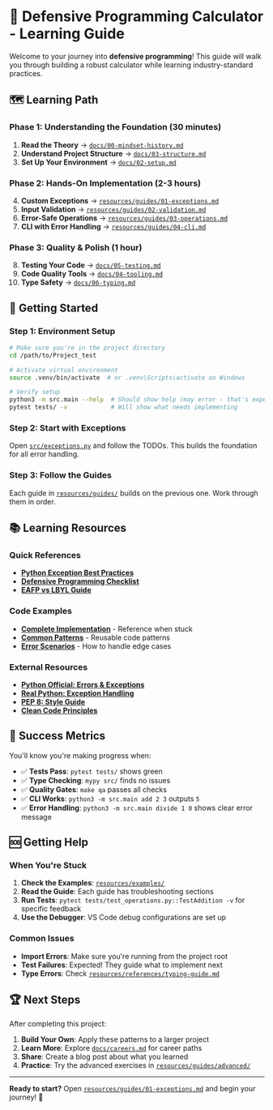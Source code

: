 # 🎯 Defensive Programming Calculator - Learning Guide

Welcome to your journey into **defensive programming**! This guide will walk you through building a robust calculator while learning industry-standard practices.

## 🗺️ Learning Path

### Phase 1: Understanding the Foundation (30 minutes)
1. **Read the Theory** → [`docs/00-mindset-history.md`](docs/00-mindset-history.md)
2. **Understand Project Structure** → [`docs/03-structure.md`](docs/03-structure.md)  
3. **Set Up Your Environment** → [`docs/02-setup.md`](docs/02-setup.md)

### Phase 2: Hands-On Implementation (2-3 hours)
4. **Custom Exceptions** → [`resources/guides/01-exceptions.md`](resources/guides/01-exceptions.md)
5. **Input Validation** → [`resources/guides/02-validation.md`](resources/guides/02-validation.md)
6. **Error-Safe Operations** → [`resources/guides/03-operations.md`](resources/guides/03-operations.md)
7. **CLI with Error Handling** → [`resources/guides/04-cli.md`](resources/guides/04-cli.md)

### Phase 3: Quality & Polish (1 hour)
8. **Testing Your Code** → [`docs/05-testing.md`](docs/05-testing.md)
9. **Code Quality Tools** → [`docs/04-tooling.md`](docs/04-tooling.md)
10. **Type Safety** → [`docs/06-typing.md`](docs/06-typing.md)

## 🚀 Getting Started

### Step 1: Environment Setup
```bash
# Make sure you're in the project directory
cd /path/to/Project_test

# Activate virtual environment
source .venv/bin/activate  # or .venv\Scripts\activate on Windows

# Verify setup
python3 -m src.main --help  # Should show help (may error - that's expected!)
pytest tests/ -v            # Will show what needs implementing
```

### Step 2: Start with Exceptions
Open [`src/exceptions.py`](src/exceptions.py) and follow the TODOs. This builds the foundation for all error handling.

### Step 3: Follow the Guides
Each guide in [`resources/guides/`](resources/guides/) builds on the previous one. Work through them in order.

## 📚 Learning Resources

### Quick References
- **[Python Exception Best Practices](resources/references/exception-patterns.md)**
- **[Defensive Programming Checklist](resources/references/defensive-checklist.md)**
- **[EAFP vs LBYL Guide](resources/references/eafp-vs-lbyl.md)**

### Code Examples
- **[Complete Implementation](resources/examples/complete_implementation/)** - Reference when stuck
- **[Common Patterns](resources/examples/patterns/)** - Reusable code patterns
- **[Error Scenarios](resources/examples/error-handling/)** - How to handle edge cases

### External Resources
- **[Python Official: Errors & Exceptions](https://docs.python.org/3/tutorial/errors.html)**
- **[Real Python: Exception Handling](https://realpython.com/python-exceptions/)**
- **[PEP 8: Style Guide](https://www.python.org/dev/peps/pep-0008/)**
- **[Clean Code Principles](https://gist.github.com/wojteklu/73c6914cc446146b8b533c0988cf8d29)**

## 🎯 Success Metrics

You'll know you're making progress when:

- ✅ **Tests Pass**: `pytest tests/` shows green
- ✅ **Type Checking**: `mypy src/` finds no issues  
- ✅ **Quality Gates**: `make qa` passes all checks
- ✅ **CLI Works**: `python3 -m src.main add 2 3` outputs `5`
- ✅ **Error Handling**: `python3 -m src.main divide 1 0` shows clear error message

## 🆘 Getting Help

### When You're Stuck
1. **Check the Examples**: [`resources/examples/`](resources/examples/)
2. **Read the Guide**: Each guide has troubleshooting sections
3. **Run Tests**: `pytest tests/test_operations.py::TestAddition -v` for specific feedback
4. **Use the Debugger**: VS Code debug configurations are set up

### Common Issues
- **Import Errors**: Make sure you're running from the project root
- **Test Failures**: Expected! They guide what to implement next
- **Type Errors**: Check [`resources/references/typing-guide.md`](resources/references/typing-guide.md)

## 🏆 Next Steps

After completing this project:

1. **Build Your Own**: Apply these patterns to a larger project
2. **Learn More**: Explore [`docs/careers.md`](docs/careers.md) for career paths
3. **Share**: Create a blog post about what you learned
4. **Practice**: Try the advanced exercises in [`resources/guides/advanced/`](resources/guides/advanced/)

---

**Ready to start?** Open [`resources/guides/01-exceptions.md`](resources/guides/01-exceptions.md) and begin your journey! 🚀
